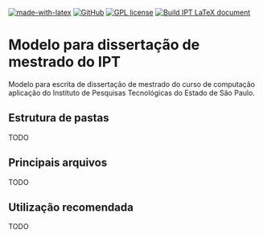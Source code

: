 [![made-with-latex](https://img.shields.io/badge/Made%20with-LaTeX-1f425f.svg)](https://www.latex-project.org/) [![GitHub](https://badgen.net/badge/icon/github?icon=github&label)](https://github.com/manascimento/template-ipt) [![GPL license](https://img.shields.io/badge/License-GPL-blue.svg)](http://perso.crans.org/besson/LICENSE.html)
 [![Build IPT LaTeX document](https://github.com/manascimento/template-ipt/actions/workflows/main.yml/badge.svg?branch=main)](https://github.com/manascimento/template-ipt/actions/workflows/main.yml)

# Modelo para dissertação de mestrado do IPT
Modelo para escrita de dissertação de mestrado do curso de computação aplicação do Instituto de Pesquisas Tecnológicas do Estado de São Paulo.

## Estrutura de pastas
TODO

## Principais arquivos
TODO

## Utilização recomendada
TODO
